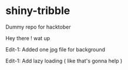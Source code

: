 # shiny-tribble
Dummy repo for hacktober

Hey there !
wat up 


Edit-1:
Added one jpg file for background

Edit-1:
Add lazy loading ( like that's gonna help )
